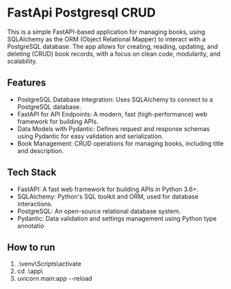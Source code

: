 # FastApi Postgresql CRUD
This is a simple FastAPI-based application for managing books, using SQLAlchemy as the ORM (Object Relational Mapper) to interact with a PostgreSQL database. The app allows for creating, reading, updating, and deleting (CRUD) book records, with a focus on clean code, modularity, and scalability.

## Features 
- PostgreSQL Database Integration: Uses SQLAlchemy to connect to a PostgreSQL database.
- FastAPI for API Endpoints: A modern, fast (high-performance) web framework for building APIs.
- Data Models with Pydantic: Defines request and response schemas using Pydantic for easy validation and serialization.
- Book Management: CRUD operations for managing books, including title and description.

## Tech Stack
- FastAPI: A fast web framework for building APIs in Python 3.6+.
- SQLAlchemy: Python's SQL toolkit and ORM, used for database interactions.
- PostgreSQL: An open-source relational database system.
- Pydantic: Data validation and settings management using Python type annotatio

## How to run

1.  .\venv\Scripts\activate
2. cd .\app\
3. uvicorn main:app --reload
